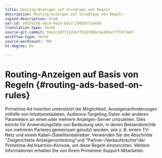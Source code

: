```yaml
---
title: Routing-Anzeigen auf Grundlage von Regeln
description: Routing-Anzeigen auf Grundlage von Regeln
copied-description: true
exl-id: e057e53d-a6c0-4e24-b6c7-29850f7cde60
translation-type: tm+mt
source-git-commit: 3e63c187f12d1bff53370bbcde4d6a77f58f3b4f
workflow-type: tm+mt
source-wordcount: '94'
ht-degree: 0%

---
```


# Routing-Anzeigen auf Basis von Regeln {#routing-ads-based-on-rules}

Primetime Ad Insertion unterstützt die Möglichkeit, Anzeigenanforderungen mithilfe von Inhaltsmetadaten, Audience-Targeting-Daten oder anderen Parametern an einen oder mehrere Anzeigen-Server umzuleiten. Dies könnte für Anwendungsfälle von Bedeutung sein, in denen Bestandsrechte von mehreren Parteien gemeinsam genutzt werden, wie z. B. einem TV-Netz und einem Kabel-/Satellitenbetreiber. Verwenden Sie die Abschnitte &quot;Zielgerichtete Anzeigenumleitung&quot;und &quot;Partner-/Verkaufsrechte&quot;der Primetime-Ad Insertion-Konsole, um diese Regeln einzurichten. Weitere Informationen erhalten Sie von Ihrem Primetime-Support-Mitarbeiter.
